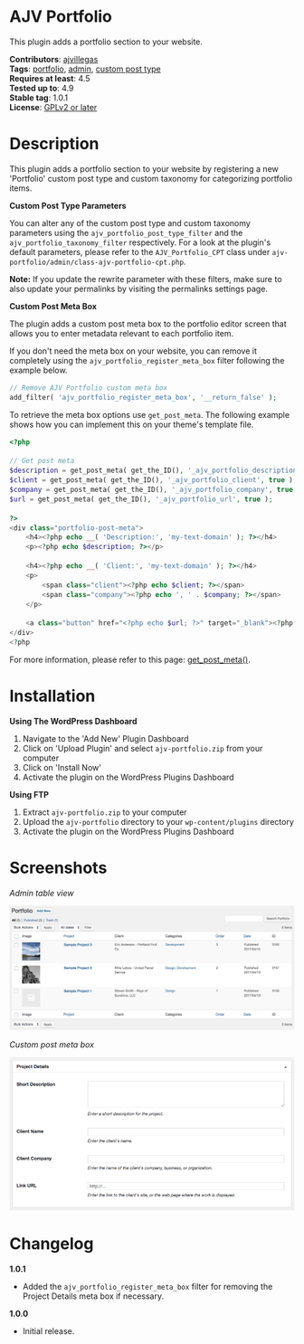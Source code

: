 # AJV Portfolio

This plugin adds a portfolio section to your website.

**Contributors**: [ajvillegas](http://profiles.wordpress.org/ajvillegas)  
**Tags**: [portfolio](http://wordpress.org/plugins/tags/portfolio), [admin](http://wordpress.org/plugins/tags/admin), [custom post type](http://wordpress.org/plugins/tags/custom-post-type)  
**Requires at least**: 4.5  
**Tested up to**: 4.9  
**Stable tag**: 1.0.1  
**License**: [GPLv2 or later](http://www.gnu.org/licenses/gpl-2.0.html)

# Description

This plugin adds a portfolio section to your website by registering a new 'Portfolio' custom post type and custom taxonomy for categorizing portfolio items.

**Custom Post Type Parameters**

You can alter any of the custom post type and custom taxonomy parameters using the `ajv_portfolio_post_type_filter` and the `ajv_portfolio_taxonomy_filter` respectively. For a look at the plugin's default parameters, please refer to the `AJV_Portfolio_CPT` class under `ajv-portfolio/admin/class-ajv-portfolio-cpt.php`.

**Note:** If you update the rewrite parameter with these filters, make sure to also update your permalinks by visiting the permalinks settings page.

**Custom Post Meta Box**

The plugin adds a custom post meta box to the portfolio editor screen that allows you to enter metadata relevant to each portfolio item.

If you don't need the meta box on your website, you can remove it completely using the `ajv_portfolio_register_meta_box` filter following the example below.  

```php
// Remove AJV Portfolio custom meta box
add_filter( 'ajv_portfolio_register_meta_box', '__return_false' );
```

To retrieve the meta box options use `get_post_meta`. The following example shows how you can implement this on your theme's template file.

```php
<?php

// Get post meta
$description = get_post_meta( get_the_ID(), '_ajv_portfolio_description', true );
$client = get_post_meta( get_the_ID(), '_ajv_portfolio_client', true );
$company = get_post_meta( get_the_ID(), '_ajv_portfolio_company', true );
$url = get_post_meta( get_the_ID(), '_ajv_portfolio_url', true );

?>
<div class="portfolio-post-meta">
    <h4><?php echo __( 'Description:', 'my-text-domain' ); ?></h4>
    <p><?php echo $description; ?></p>
	
    <h4><?php echo __( 'Client:', 'my-text-domain' ); ?></h4>
    <p>
        <span class="client"><?php echo $client; ?></span>
        <span class="company"><?php echo ', ' . $company; ?></span>
    </p>
	
    <a class="button" href="<?php echo $url; ?>" target="_blank"><?php echo __( 'View Project', 'my-text-domain' ); ?></a>
</div>
<?php
```

For more information, please refer to this page: [get_post_meta()](https://developer.wordpress.org/reference/functions/get_post_meta/).

# Installation

**Using The WordPress Dashboard**

1. Navigate to the 'Add New' Plugin Dashboard
2. Click on 'Upload Plugin' and select `ajv-portfolio.zip` from your computer
3. Click on 'Install Now'
4. Activate the plugin on the WordPress Plugins Dashboard

**Using FTP**

1. Extract `ajv-portfolio.zip` to your computer
2. Upload the `ajv-portfolio` directory to your `wp-content/plugins` directory
3. Activate the plugin on the WordPress Plugins Dashboard

# Screenshots

*Admin table view*

![Admin table view](wp-assets/screenshot-1.png?raw=true)

*Custom post meta box*

![Custom post meta box](wp-assets/screenshot-2.png?raw=true)

# Changelog

**1.0.1**
* Added the `ajv_portfolio_register_meta_box` filter for removing the Project Details meta box if necessary.

**1.0.0**
* Initial release.
